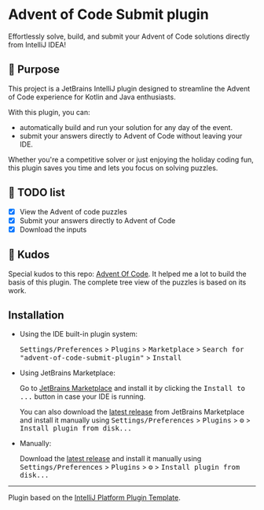 # Advent of Code Submit plugin

Effortlessly solve, build, and submit your Advent of Code solutions directly from IntelliJ IDEA!

## 🎯 Purpose

<!-- Plugin description -->
This project is a JetBrains IntelliJ plugin designed to streamline the Advent of Code experience for Kotlin and Java enthusiasts.

With this plugin, you can:

- automatically build and run your solution for any day of the event.
- submit your answers directly to Advent of Code without leaving your IDE.

Whether you're a competitive solver or just enjoying the holiday coding fun, this plugin saves you time and lets you focus on solving puzzles.

<!-- Plugin description end -->

## 📝 TODO list

- [x] View the Advent of code puzzles
- [x] Submit your answers directly to Advent of Code
- [x] Download the inputs

## 👏 Kudos

Special kudos to this repo: [Advent Of Code](https://github.com/UnderKoen/AdventOfCodePlugin).
It helped me a lot to build the basis of this plugin.
The complete tree view of the puzzles is based on its work.

## Installation

- Using the IDE built-in plugin system:
  
  <kbd>Settings/Preferences</kbd> > <kbd>Plugins</kbd> > <kbd>Marketplace</kbd> > <kbd>Search for "advent-of-code-submit-plugin"</kbd> >
  <kbd>Install</kbd>
  
- Using JetBrains Marketplace:

  Go to [JetBrains Marketplace](https://plugins.jetbrains.com/plugin/MARKETPLACE_ID) and install it by clicking the <kbd>Install to ...</kbd> button in case your IDE is running.

  You can also download the [latest release](https://plugins.jetbrains.com/plugin/MARKETPLACE_ID/versions) from JetBrains Marketplace and install it manually using
  <kbd>Settings/Preferences</kbd> > <kbd>Plugins</kbd> > <kbd>⚙️</kbd> > <kbd>Install plugin from disk...</kbd>

- Manually:

  Download the [latest release](https://github.com/ojacquemart/advent-of-code-submit-plugin/releases/latest) and install it manually using
  <kbd>Settings/Preferences</kbd> > <kbd>Plugins</kbd> > <kbd>⚙️</kbd> > <kbd>Install plugin from disk...</kbd>

---
Plugin based on the [IntelliJ Platform Plugin Template][template].

[template]: https://github.com/JetBrains/intellij-platform-plugin-template
[docs:plugin-description]: https://plugins.jetbrains.com/docs/intellij/plugin-user-experience.html#plugin-description-and-presentation
